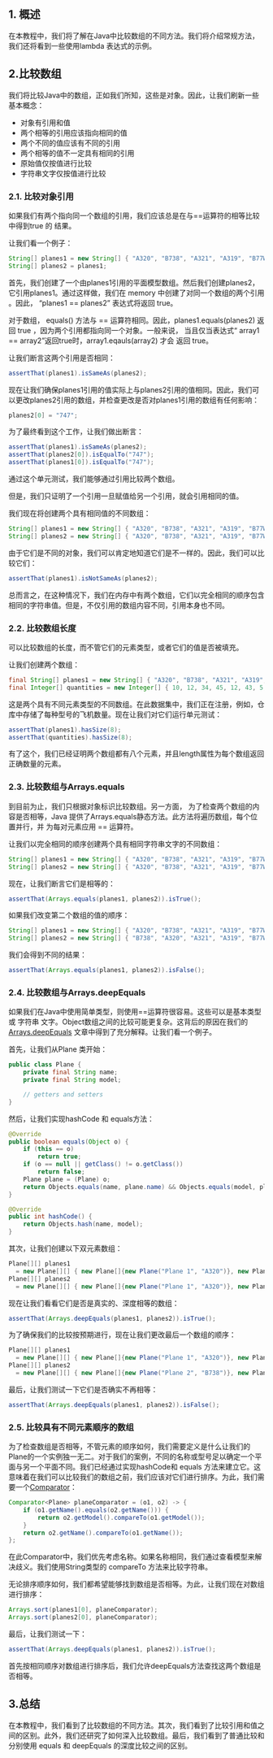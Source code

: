 ## 1. 概述

在本教程中，我们将了解在Java中比较数组的不同方法。我们将介绍常规方法，我们还将看到一些使用lambda 表达式的示例。

## 2.比较数组

我们将比较Java中的数组，正如我们所知，这些是对象。因此，让我们刷新一些基本概念：

-   对象有引用和值
-   两个相等的引用应该指向相同的值
-   两个不同的值应该有不同的引用
-   两个相等的值不一定具有相同的引用
-   原始值仅按值进行比较
-   字符串文字仅按值进行比较

### 2.1. 比较对象引用

如果我们有两个指向同一个数组的引用，我们应该总是在与==运算符的相等比较中得到true 的 结果。

让我们看一个例子：

```java
String[] planes1 = new String[] { "A320", "B738", "A321", "A319", "B77W", "B737", "A333", "A332" };
String[] planes2 = planes1;
```

首先，我们创建了一个由planes1引用的平面模型数组。然后我们创建planes2，它引用planes1。通过这样做，我们在 memory 中创建了对同一个数组的两个引用 。因此， “planes1 == planes2” 表达式将返回 true。

对于数组， equals() 方法与 == 运算符相同。因此，planes1.equals(planes2) 返回 true ，因为两个引用都指向同一个对象。一般来说， 当且仅当表达式“ array1 == array2”返回true时，array1.eqauls(array2) 才会 返回 true。

让我们断言这两个引用是否相同：

```java
assertThat(planes1).isSameAs(planes2);
```

现在让我们确保planes1引用的值实际上与planes2引用的值相同。因此，我们可以更改planes2引用的数组，并检查更改是否对planes1引用的数组有任何影响：

```java
planes2[0] = "747";
```

为了最终看到这个工作，让我们做出断言：

```java
assertThat(planes1).isSameAs(planes2);
assertThat(planes2[0]).isEqualTo("747");
assertThat(planes1[0]).isEqualTo("747");
```

通过这个单元测试，我们能够通过引用比较两个数组。

但是，我们只证明了一个引用一旦赋值给另一个引用，就会引用相同的值。

我们现在将创建两个具有相同值的不同数组：

```java
String[] planes1 = new String[] { "A320", "B738", "A321", "A319", "B77W", "B737", "A333", "A332" };
String[] planes2 = new String[] { "A320", "B738", "A321", "A319", "B77W", "B737", "A333", "A332" };
```

由于它们是不同的对象，我们可以肯定地知道它们是不一样的。因此，我们可以比较它们：

```java
assertThat(planes1).isNotSameAs(planes2);
```

总而言之，在这种情况下，我们在内存中有两个数组，它们以完全相同的顺序包含相同的字符串值。但是，不仅引用的数组内容不同，引用本身也不同。

### 2.2. 比较数组长度

可以比较数组的长度，而不管它们的元素类型，或者它们的值是否被填充。

让我们创建两个数组：

```java
final String[] planes1 = new String[] { "A320", "B738", "A321", "A319", "B77W", "B737", "A333", "A332" };
final Integer[] quantities = new Integer[] { 10, 12, 34, 45, 12, 43, 5, 2 };
```

这是两个具有不同元素类型的不同数组。在此数据集中，我们正在注册，例如，仓库中存储了每种型号的飞机数量。现在让我们对它们运行单元测试：

```java
assertThat(planes1).hasSize(8);
assertThat(quantities).hasSize(8);
```

有了这个，我们已经证明两个数组都有八个元素，并且length属性为每个数组返回正确数量的元素。

### 2.3. 比较数组与Arrays.equals

到目前为止，我们只根据对象标识比较数组。另一方面， 为了检查两个数组的内容是否相等，Java 提供了Arrays.equals静态方法。此方法将遍历数组，每个位置并行，并 为每对元素应用 == 运算符。

让我们以完全相同的顺序创建两个具有相同字符串文字的不同数组：

```java
String[] planes1 = new String[] { "A320", "B738", "A321", "A319", "B77W", "B737", "A333", "A332" };
String[] planes2 = new String[] { "A320", "B738", "A321", "A319", "B77W", "B737", "A333", "A332" };
```

现在，让我们断言它们是相等的：

```java
assertThat(Arrays.equals(planes1, planes2)).isTrue();
```

如果我们改变第二个数组的值的顺序：

```java
String[] planes1 = new String[] { "A320", "B738", "A321", "A319", "B77W", "B737", "A333", "A332" };
String[] planes2 = new String[] { "B738", "A320", "A321", "A319", "B77W", "B737", "A333", "A332" };

```

我们会得到不同的结果：

```java
assertThat(Arrays.equals(planes1, planes2)).isFalse();
```

### 2.4. 比较数组与Arrays.deepEquals

如果我们在Java中使用简单类型，则使用==运算符很容易。这些可以是基本类型或 字符串 文字。Object数组之间的比较可能更复杂。这背后的原因在我们的[Arrays.deepEquals](https://www.baeldung.com/java-arrays-deepequals) 文章中得到了充分解释。让我们看一个例子。

首先，让我们从Plane 类开始：

```java
public class Plane {
    private final String name;
    private final String model;

    // getters and setters
}
```

然后，让我们实现hashCode 和 equals方法：

```java
@Override
public boolean equals(Object o) {
    if (this == o)
        return true;
    if (o == null || getClass() != o.getClass())
        return false;
    Plane plane = (Plane) o;
    return Objects.equals(name, plane.name) && Objects.equals(model, plane.model);
}

@Override
public int hashCode() {
    return Objects.hash(name, model);
}
```

其次，让我们创建以下双元素数组：

```java
Plane[][] planes1 
  = new Plane[][] { new Plane[]{new Plane("Plane 1", "A320")}, new Plane[]{new Plane("Plane 2", "B738") }};
Plane[][] planes2 
  = new Plane[][] { new Plane[]{new Plane("Plane 1", "A320")}, new Plane[]{new Plane("Plane 2", "B738") }};

```

现在让我们看看它们是否是真实的、深度相等的数组：

```java
assertThat(Arrays.deepEquals(planes1, planes2)).isTrue();
```

为了确保我们的比较按预期进行，现在让我们更改最后一个数组的顺序：

```java
Plane[][] planes1 
  = new Plane[][] { new Plane[]{new Plane("Plane 1", "A320")}, new Plane[]{new Plane("Plane 2", "B738") }};
Plane[][] planes2 
  = new Plane[][] { new Plane[]{new Plane("Plane 2", "B738")}, new Plane[]{new Plane("Plane 1", "A320") }};
```

最后，让我们测试一下它们是否确实不再相等：

```java
assertThat(Arrays.deepEquals(planes1, planes2)).isFalse();
```

### 2.5. 比较具有不同元素顺序的数组

为了检查数组是否相等，不管元素的顺序如何，我们需要定义是什么让我们的Plane的一个实例独一无二。对于我们的案例，不同的名称或型号足以确定一个平面与另一个平面不同。我们已经通过实现hashCode和 equals 方法来建立它。这意味着在我们可以比较我们的数组之前，我们应该对它们进行排序。为此，我们需要一个[Comparator](https://www.baeldung.com/java-comparator-comparable)：

```java
Comparator<Plane> planeComparator = (o1, o2) -> {
    if (o1.getName().equals(o2.getName())) {
        return o2.getModel().compareTo(o1.getModel());
    }
    return o2.getName().compareTo(o1.getName());
};
```

在此Comparator中，我们优先考虑名称。如果名称相同，我们通过查看模型来解决歧义。我们使用String类型的 compareTo 方法来比较字符串。

无论排序顺序如何，我们都希望能够找到数组是否相等。为此，让我们现在对数组进行排序：

```java
Arrays.sort(planes1[0], planeComparator);
Arrays.sort(planes2[0], planeComparator);
```

最后，让我们测试一下：

```java
assertThat(Arrays.deepEquals(planes1, planes2)).isTrue();
```

首先按相同顺序对数组进行排序后，我们允许deepEquals方法查找这两个数组是否相等。

## 3.总结

在本教程中，我们看到了比较数组的不同方法。其次，我们看到了比较引用和值之间的区别。此外，我们还研究了如何深入比较数组。最后，我们看到了普通比较和分别使用 equals 和 deepEquals 的深度比较之间的区别。